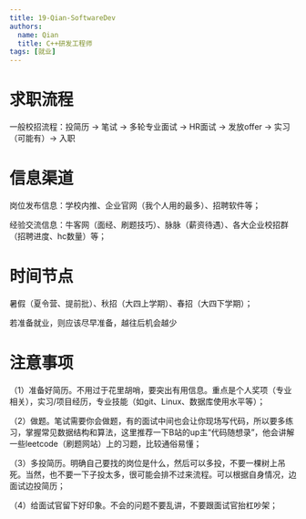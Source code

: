 ```yaml
---
title: 19-Qian-SoftwareDev
authors:
  name: Qian
  title: C++研发工程师
tags: [就业]
---
```


# 求职流程
一般校招流程：投简历 → 笔试 → 多轮专业面试 → HR面试 → 发放offer → 实习（可能有）→ 入职

# 信息渠道
岗位发布信息：学校内推、企业官网（我个人用的最多）、招聘软件等；

经验交流信息：牛客网（面经、刷题技巧）、脉脉（薪资待遇）、各大企业校招群（招聘进度、hc数量）等；

# 时间节点
暑假（夏令营、提前批）、秋招（大四上学期）、春招（大四下学期）；

若准备就业，则应该尽早准备，越往后机会越少

# 注意事项
（1）准备好简历。不用过于花里胡哨，要突出有用信息。重点是个人奖项（专业相关），实习/项目经历，专业技能（如git、Linux、数据库使用水平等）；

（2）做题。笔试需要你会做题，有的面试中间也会让你现场写代码，所以要多练习，掌握常见数据结构和算法，这里推荐一下B站的up主“代码随想录”，他会讲解一些leetcode（刷题网站）上的习题，比较通俗易懂；

（3）多投简历。明确自己要找的岗位是什么，然后可以多投，不要一棵树上吊死。当然，也不要一下子投太多，很可能会排不过来流程。可以根据自身情况，边面试边投简历；

（4）给面试官留下好印象。不会的问题不要乱讲，不要跟面试官抬杠吵架；